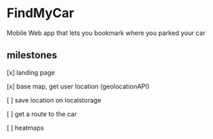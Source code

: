 FindMyCar
=========

Mobile Web app that lets you bookmark where you parked your car

milestones
----------

[x] landing page

[x] base map, get user location (geolocationAPI)

[ ] save location on localstorage

[ ] get a route to the car

[ ] heatmaps

